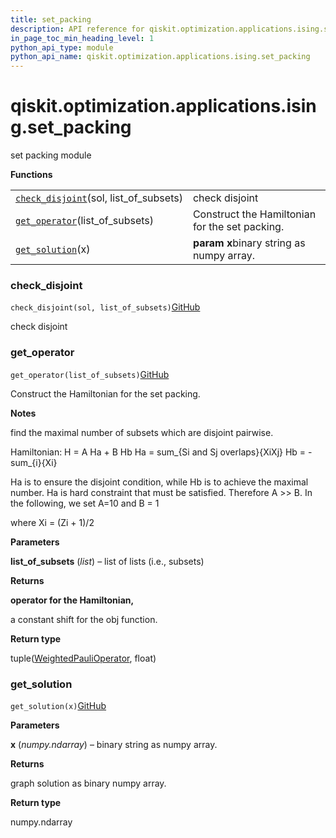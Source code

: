 ```yaml
---
title: set_packing
description: API reference for qiskit.optimization.applications.ising.set_packing
in_page_toc_min_heading_level: 1
python_api_type: module
python_api_name: qiskit.optimization.applications.ising.set_packing
---
```


<span id="module-qiskit.optimization.applications.ising.set_packing" />

<span id="qiskit-optimization-applications-ising-set-packing" />

# qiskit.optimization.applications.ising.set\_packing

set packing module

**Functions**

|                                                                                                                                                                                    |                                                |
| ---------------------------------------------------------------------------------------------------------------------------------------------------------------------------------- | ---------------------------------------------- |
| [`check_disjoint`](#qiskit.optimization.applications.ising.set_packing.check_disjoint "qiskit.optimization.applications.ising.set_packing.check_disjoint")(sol, list\_of\_subsets) | check disjoint                                 |
| [`get_operator`](#qiskit.optimization.applications.ising.set_packing.get_operator "qiskit.optimization.applications.ising.set_packing.get_operator")(list\_of\_subsets)            | Construct the Hamiltonian for the set packing. |
| [`get_solution`](#qiskit.optimization.applications.ising.set_packing.get_solution "qiskit.optimization.applications.ising.set_packing.get_solution")(x)                            | **param x**binary string as numpy array.       |

### check\_disjoint

<span id="qiskit.optimization.applications.ising.set_packing.check_disjoint" />

`check_disjoint(sol, list_of_subsets)`[GitHub](https://github.com/qiskit-community/qiskit-aqua/tree/stable/0.8/qiskit/optimization/applications/ising/set_packing.py "view source code")

check disjoint

### get\_operator

<span id="qiskit.optimization.applications.ising.set_packing.get_operator" />

`get_operator(list_of_subsets)`[GitHub](https://github.com/qiskit-community/qiskit-aqua/tree/stable/0.8/qiskit/optimization/applications/ising/set_packing.py "view source code")

Construct the Hamiltonian for the set packing.

**Notes**

find the maximal number of subsets which are disjoint pairwise.

Hamiltonian: H = A Ha + B Hb Ha = sum\_\{Si and Sj overlaps}\{XiXj} Hb = -sum\_\{i}\{Xi}

Ha is to ensure the disjoint condition, while Hb is to achieve the maximal number. Ha is hard constraint that must be satisfied. Therefore A >> B. In the following, we set A=10 and B = 1

where Xi = (Zi + 1)/2

**Parameters**

**list\_of\_subsets** (*list*) – list of lists (i.e., subsets)

**Returns**

**operator for the Hamiltonian,**

a constant shift for the obj function.

**Return type**

tuple([WeightedPauliOperator](qiskit.aqua.operators.legacy.WeightedPauliOperator "qiskit.aqua.operators.legacy.WeightedPauliOperator"), float)

### get\_solution

<span id="qiskit.optimization.applications.ising.set_packing.get_solution" />

`get_solution(x)`[GitHub](https://github.com/qiskit-community/qiskit-aqua/tree/stable/0.8/qiskit/optimization/applications/ising/set_packing.py "view source code")

**Parameters**

**x** (*numpy.ndarray*) – binary string as numpy array.

**Returns**

graph solution as binary numpy array.

**Return type**

numpy.ndarray

